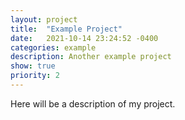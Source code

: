 ```yaml
---
layout: project
title:  "Example Project"
date:   2021-10-14 23:24:52 -0400
categories: example
description: Another example project
show: true
priority: 2
---
```


Here will be a description of my project.
